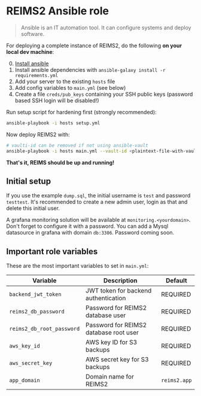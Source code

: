 # REIMS2 Ansible role

> Ansible is an IT automation tool. It can configure systems and deploy software.

For deploying a complete instance of REIMS2, do the following **on your local dev machine**:

0. [Install ansible](https://docs.ansible.com/ansible/latest/installation_guide/intro_installation.html)
1. Install ansible dependencies with `ansible-galaxy install -r requirements.yml`
2. Add your server to the existing `hosts` file
3. Add config variables to `main.yml` (see below)
4. Create a file `creds/pub_keys` containing your SSH public keys (password based SSH login will be disabled!)

Run setup script for hardening first (strongly recommended):

```bash
ansible-playbook -i hosts setup.yml
```

Now deploy REIMS2 with:

```bash
# vaulti-id can be removed if not using ansible-vault
ansible-playbook -i hosts main.yml --vault-id <plaintext-file-with-vault-password>
```

**That's it, REIMS should be up and running!**

## Initial setup

If you use the example `dump.sql`, the initial username is `test` and password `testtest`. It's recommended to create a new admin user, login as that and delete this initial user.

A grafana monitoring solution will be available at `monitoring.<yourdomain>`. Don't forget to configure it with a password. You can add a Mysql datasource in grafana with domain `db:3306`. Password coming soon.

## Important role variables

These are the most important variables to set in `main.yml`:

| Variable                  | Description                            | Default      |
| ------------------------- | -------------------------------------- | ------------ |
| `backend_jwt_token`       | JWT token for backend authentication   | REQUIRED     |
| `reims2_db_password`      | Password for REIMS2 database user      | REQUIRED     |
| `reims2_db_root_password` | Password for REIMS2 database root user | REQUIRED     |
| `aws_key_id`              | AWS key ID for S3 backups              | REQUIRED     |
| `aws_secret_key`          | AWS secret key for S3 backups          | REQUIRED     |
| `app_domain`              | Domain name for REIMS2                 | `reims2.app` |
